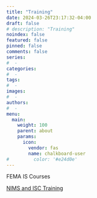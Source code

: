 ```yaml
---
title: "Training"
date: 2024-03-26T23:17:32-04:00
draft: false
# description: "Training"
noindex: false
featured: false
pinned: false
comments: false
series:
#  - 
categories:
#  - 
tags:
#  - 
images:
#  - 
authors:
#  -
menu:
  main:
    weight: 100
    parent: about
    params:
      icon:
        vendor: fas
        name: chalkboard-user
#         color: '#e24d0e'
---
```


FEMA IS Courses

[NIMS and ISC Training](http://training.fema.gov/is/nims.aspx)
